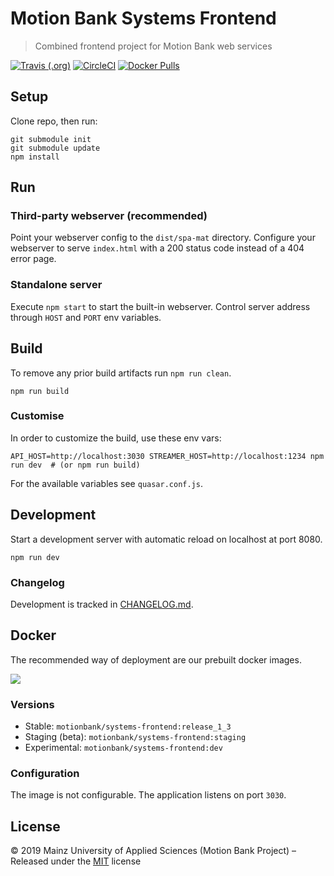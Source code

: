 [comment]: # (ACHTUNG! This is an autogenerated file and will be automatically overwritten)
[comment]: # (To edit its contents please refer to the project dir '.readme')

# Motion Bank Systems Frontend

> Combined frontend project for Motion Bank web services

[![Travis (.org)](https://img.shields.io/travis/motionbank/systems-frontend?label=Travis%20CI)](https://travis-ci.org/motionbank/systems-frontend)
[![CircleCI](https://img.shields.io/circleci/build/gh/motionbank/systems-frontend?label=CircleCI)](https://circleci.com/gh/motionbank/systems-frontend)
[![Docker Pulls](https://img.shields.io/docker/pulls/motionbank/systems-frontend?style=flat)](https://hub.docker.com/r/motionbank/systems-frontend)


## Setup

Clone repo, then run:

```shell
git submodule init
git submodule update
npm install
```

## Run

### Third-party webserver (recommended)

Point your webserver config to the ``dist/spa-mat``
directory. Configure your webserver to serve
``index.html`` with a 200 status code instead of a
404 error page.

### Standalone server

Execute ``npm start`` to start the built-in webserver.
Control server address through ``HOST`` and ``PORT``
env variables.

## Build

To remove any prior build artifacts run `npm run clean`.

```shell
npm run build
```

### Customise

In order to customize the build, use these env vars:

```shell
API_HOST=http://localhost:3030 STREAMER_HOST=http://localhost:1234 npm run dev  # (or npm run build)
```

For the available variables see `quasar.conf.js`.

## Development

Start a development server with automatic reload on
localhost at port 8080.

```shell
npm run dev
```

### Changelog

Development is tracked in
[CHANGELOG.md](https://gitlab.rlp.net/motionbank/systems-frontend/blob/master/CHANGELOG.md).

## Docker

The recommended way of deployment are our prebuilt
docker images.

[![](https://images.microbadger.com/badges/image/motionbank/systems-frontend.svg)](https://microbadger.com/images/motionbank/systems-frontend
"Get your own image badge on microbadger.com")

### Versions

* Stable: `motionbank/systems-frontend:release_1_3`
* Staging (beta): `motionbank/systems-frontend:staging`
* Experimental: `motionbank/systems-frontend:dev`

### Configuration

The image is not configurable.
The application listens on port `3030`.


## License

:copyright: 2019 Mainz University of Applied Sciences (Motion Bank Project) – 
Released under the [MIT](https://github.com/motionbank-js/systems-frontend/blob/master/LICENSE) license

